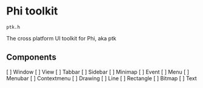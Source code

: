 # Phi toolkit

`ptk.h`

The cross platform UI toolkit for Phi, aka ptk


## Components

[ ] Window
[ ] View
[ ] Tabbar
[ ] Sidebar
[ ] Minimap
[ ] Event
[ ] Menu
  [ ] Menubar
  [ ] Contextmenu
[ ] Drawing
  [ ] Line
  [ ] Rectangle
  [ ] Bitmap
[ ] Text
